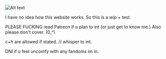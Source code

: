 ![Alt text](https://media.discordapp.net/attachments/916293578957938739/1336627917198983188/Untitled83-20241006124325.png?ex=67a47f40&is=67a32dc0&hm=0ea575abc49ed55df111df9d254ee13d7f98f00dea1920cdcbd8130060a4deb8&=&format=webp&quality=lossless&width=550&height=265)
   
   I have no idea how this website works. So this is a wip + test.

PLEASE FUCKING read Patreon if u plan to int (or just get to know me.) Also please don't cover. (0_^)

c+h are allowed if stated. // whisper to int. 

DNI if u feel uncomfy with any fandoms im in. 

